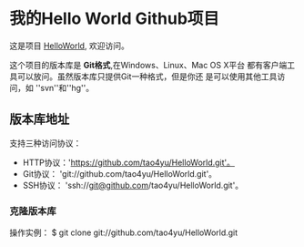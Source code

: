 # 我的Hello World Github项目

这是项目 [HelloWorld](https://github.com/tao4yu/HelloWorld),
欢迎访问。

这个项目的版本库是 **Git格式**,在Windows、Linux、Mac OS X平台
都有客户端工具可以放问。虽然版本库只提供Git一种格式，但是你还
是可以使用其他工具访问，如 ''svn''和''hg''。

## 版本库地址

支持三种访问协议：

* HTTP协议：'https://github.com/tao4yu/HelloWorld.git'。
* Git协议： 'git://github.com/tao4yu/HelloWorld.git'。
* SSH协议： 'ssh://git@github.com/tao4yu/HelloWorld.git'。

### 克隆版本库

操作实例：
     $ git clone git://github.com/tao4yu/HelloWorld.git 
